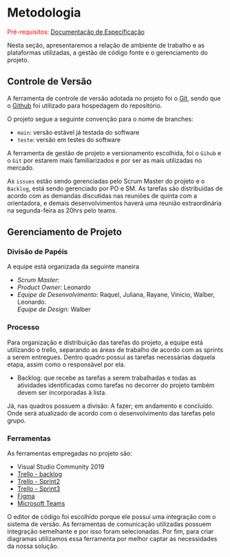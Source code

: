
# Metodologia

<span style="color:red">Pré-requisitos: <a href="2-Especificação do Projeto.md"> Documentação de Especificação</a></span>

Nesta seção, apresentaremos a relação de ambiente de trabalho e as plataformas utilizadas, a gestão de código fonte e o gerenciamento do projeto. 

## Controle de Versão

A ferramenta de controle de versão adotada no projeto foi o
[Git](https://git-scm.com/), sendo que o [Github](https://github.com)
foi utilizado para hospedagem do repositório.

O projeto segue a seguinte convenção para o nome de branches:

- `main`: versão estável já testada do software
- `teste`: versão em testes do software

A ferramenta de gestão de projeto e versionamento escolhida, foi o
`Gihub` e o `Git` por estarem mais familiarizados e por ser as mais utilizadas no mercado.

As `issues` estão sendo gerenciadas pelo Scrum Master do projeto e o
`Backlog`, está sendo gerenciado por PO e SM. As tarefas são distribuídas
de acordo com as demandas discutidas nas reuniões de quinta com a orientadora, e demais desenvolvimentos haverá uma reunião extraordinária na segunda-feira as 20hrs pelo teams. 


## Gerenciamento de Projeto

### Divisão de Papéis

A equipe está organizada da seguinte maneira <br>
* *Scrum Master:* <br>
* *Product Owner:*  Leonardo <br>
* *Equipe de Desenvolvimento:* Raquel, Juliana, Rayane, Vinicio, Walber, Leonardo. <br>
*Equipe de Design:* Walber <br>


### Processo

Para organização e distribuição das tarefas do projeto, a equipe está
utilizando o trello, separando as áreas de trabalho de acordo com as sprints a serem entregues. Dentro quadro possui as tarefas necessárias daquela etapa, assim como o responsável por ela. 

* Backlog: que recebe as tarefas a serem trabalhadas e todas as
atividades identificadas como tarefas no decorrer do projeto também devem
ser incorporadas à lista.

Já, nas quadros possuem a divisão: A fazer; em andamento e concluído. Onde será atualizado de acordo com o desenvolvimento das tarefas pelo grupo.

### Ferramentas

As ferramentas empregadas no projeto são:

- Visual Studio Community 2019
- [Trello - backlog](https://trello.com/b/orGe2GNu/backlog) 
- [Trello - Sprint2](https://trello.com/b/nLLKGBVl/sprint-etapa-2)
- [Trello - Sprint3](https://trello.com/b/WvRzEAHv/sprint-etapa-3)
- [Figma](https://www.figma.com/file/2tAisjotzxgqLsm2B2oeWb/Wireframe?node-id=0%3A1)
- [Microsoft Teams](https://teams.microsoft.com/l/channel/19%3a73f737b3aaa346f9a4e3e9a401457648%40thread.tacv2/Grupo%25205%2520-%2520Quinta%252021h30%2520-Controle%2520Acesso%2520Condom%25C3%25ADnio?groupId=4b320cea-c5c5-4c56-a163-6d1bcaa5ef3f&tenantId=14cbd5a7-ec94-46ba-b314-cc0fc972a161)

O editor de código foi escolhido porque ele possui uma integração com o
sistema de versão. As ferramentas de comunicação utilizadas possuem
integração semelhante e por isso foram selecionadas. Por fim, para criar
diagramas utilizamos essa ferramenta por melhor captar as
necessidades da nossa solução.


